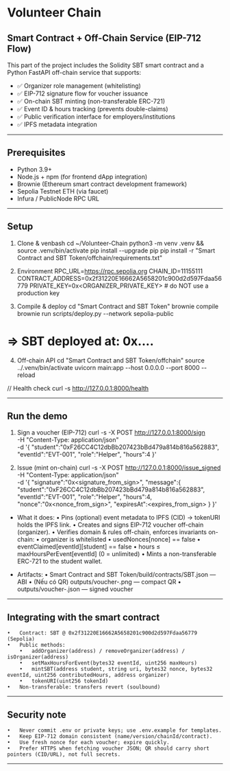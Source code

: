 # Volunteer Chain

## Smart Contract + Off-Chain Service (EIP-712 Flow)

This part of the project includes the Solidity SBT smart contract and a Python FastAPI off-chain service that supports:

- ✅ Organizer role management (whitelisting)
- ✅ EIP-712 signature flow for voucher issuance
- ✅ On-chain SBT minting (non-transferable ERC-721)
- ✅ Event ID & hours tracking (prevents double-claims)
- ✅ Public verification interface for employers/institutions
- ✅ IPFS metadata integration

---

## Prerequisites

- Python 3.9+
- Node.js + npm (for frontend dApp integration)
- Brownie (Ethereum smart contract development framework)
- Sepolia Testnet ETH (via faucet)
- Infura / PublicNode RPC URL

---

## Setup

1) Clone & venbash
cd ~/Volunteer-Chain
python3 -m venv .venv && source .venv/bin/activate
pip install --upgrade pip
pip install -r "Smart Contract and SBT Token/offchain/requirements.txt"

2) Environment
RPC_URL=https://rpc.sepolia.org
CHAIN_ID=11155111
CONTRACT_ADDRESS=0x2f31220E16662A5658201c900d2d597Fdaa56779
PRIVATE_KEY=0x<ORGANIZER_PRIVATE_KEY>   # do NOT use a production key

3) Compile & deploy
cd "Smart Contract and SBT Token"
brownie compile
brownie run scripts/deploy.py --network sepolia-public
# => SBT deployed at: 0x....

4) Off-chain API
cd "Smart Contract and SBT Token/offchain"
source ../.venv/bin/activate
uvicorn main:app --host 0.0.0.0 --port 8000 --reload

// Health check
curl -s http://127.0.0.1:8000/health

---

## Run the demo

1) Sign a voucher (EIP-712)
curl -s -X POST http://127.0.0.1:8000/sign \
  -H "Content-Type: application/json" \
  -d '{
    "student":"0xF26CC4C12dbBb207423bBd479a814b816a562883",
    "eventId":"EVT-001",
    "role":"Helper",
    "hours":4
  }'

2) Issue (mint on-chain)
curl -s -X POST http://127.0.0.1:8000/issue_signed \
  -H "Content-Type: application/json" \
  -d '{
    "signature":"0x<signature_from_sign>",
    "message":{
      "student":"0xF26CC4C12dbBb207423bBd479a814b816a562883",
      "eventId":"EVT-001",
      "role":"Helper",
      "hours":4,
      "nonce":"0x<nonce_from_sign>",
      "expiresAt":<expires_from_sign>
    }
  }'

* What it does: 
	•	Pins (optional) event metadata to IPFS (CID) → tokenURI holds the IPFS link.
	•	Creates and signs EIP-712 voucher off-chain (organizer).
	•	Verifies domain & rules off-chain, enforces invariants on-chain:
	•	organizer is whitelisted
	•	usedNonces[nonce] == false
	•	eventClaimed[eventId][student] == false
	•	hours ≤ maxHoursPerEvent[eventId] (0 = unlimited)
	•	Mints a non-transferable ERC-721 to the student wallet.

* Artifacts:
	•	Smart Contract and SBT Token/build/contracts/SBT.json — ABI
	•	(Nếu có QR) outputs/voucher-<eventId>.png — compact QR
	•	outputs/voucher-<eventId>.json — signed voucher

 ---

 ## Integrating with the smart contract
 
	•	Contract: SBT @ 0x2f31220E16662A5658201c900d2d597Fdaa56779 (Sepolia)
	•	Public methods:
	    •	addOrganizer(address) / removeOrganizer(address) / isOrganizer(address)
	    •	setMaxHoursForEvent(bytes32 eventId, uint256 maxHours)
	    •	mintSBT(address student, string uri, bytes32 nonce, bytes32 eventId, uint256 contributedHours, address organizer)
	    •	tokenURI(uint256 tokenId)
	•	Non-transferable: transfers revert (soulbound)

---

## Security note

	•	Never commit .env or private keys; use .env.example for templates.
	•	Keep EIP-712 domain consistent (name/version/chainId/contract).
	•	Use fresh nonce for each voucher; expire quickly.
	•	Prefer HTTPS when fetching voucher JSON; QR should carry short pointers (CID/URL), not full secrets.

---







